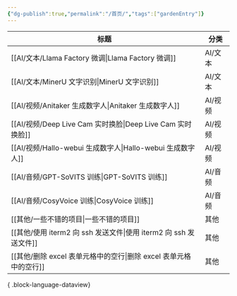 ```yaml
---
{"dg-publish":true,"permalink":"/首页/","tags":["gardenEntry"]}
---
```


| 标题                                                   | 分类    |
| ---------------------------------------------------- | ----- |
| [[AI/文本/Llama Factory 微调\|Llama Factory 微调]]      | AI/文本 |
| [[AI/文本/MinerU 文字识别\|MinerU 文字识别]]                | AI/文本 |
| [[AI/视频/Anitaker 生成数字人\|Anitaker 生成数字人]]          | AI/视频 |
| [[AI/视频/Deep Live Cam 实时换脸\|Deep Live Cam 实时换脸]]  | AI/视频 |
| [[AI/视频/Hallo-webui 生成数字人\|Hallo-webui 生成数字人]]    | AI/视频 |
| [[AI/音频/GPT-SoVITS 训练\|GPT-SoVITS 训练]]            | AI/音频 |
| [[AI/音频/CosyVoice 训练\|CosyVoice 训练]]              | AI/音频 |
| [[其他/一些不错的项目\|一些不错的项目]]                           | 其他    |
| [[其他/使用 iterm2 向 ssh 发送文件\|使用 iterm2 向 ssh 发送文件]] | 其他    |
| [[其他/删除 excel 表单元格中的空行\|删除 excel 表单元格中的空行]]       | 其他    |

{ .block-language-dataview}

